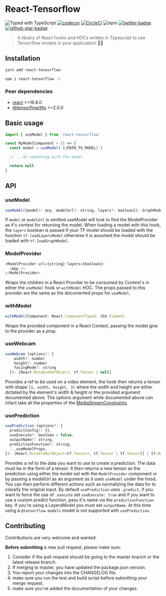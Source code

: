 # React-Tensorflow

![Typed with TypeScript][typescript]
[![codecov](https://codecov.io/gh/joshuaellis/react-tensorflow/branch/master/graph/badge.svg)](https://codecov.io/gh/joshuaellis/react-tensorflow)
[![CircleCI](https://circleci.com/gh/joshuaellis/react-tensorflow.svg?style=svg)](https://circleci.com/gh/joshuaellis/react-tensorflow)
![npm](https://img.shields.io/npm/v/react-tensorflow)
[![twitter-badge]][twitter]
[![github-star-badge]][github-star]

> A library of React hooks and HOCs written in Typescript to use Tensorflow models in your application! 🤖🧠

## Installation

```sh
yarn add react-tensorflow
```

```sh
npm i react-tensorflow -S
```

### Peer dependencies

- [react](https://www.npmjs.com/package/react) >=16.8.0
- [@tensorflow/tfjs](https://www.npmjs.com/package/@tensorflow/tfjs) >=2.0.0

## Basic usage

```js
import { useModel } from 'react-tensorflow'

const MyModelComponent = () => {
  const model = useModel(`${PATH_TO_MODEL}`)

  // ...do something with the model

  return null
}
```

## API

### useModel

```js
useModel({model?: any, modelUrl?: string, layers?: boolean}): GraphModel | LayersModel | null
```

If `model` or `modelUrl` is omitted useModel will look to find the ModelProvider as it's context for returning the model. When loading a model with this hook, the `layers` boolean is passed if your TF model should be loaded with the function `tf.loadLayersModel` otherwise it is assumed the model should be loaded with `tf.loadGraphModel`.

### ModelProvider

```js
<ModelProvider url={string} layers={boolean}>
  <App />
</ModelProvider>
```

Wraps the children in a React Provider to be consumed by Context's in either the `useModel` hook or `withModel` HOC. The props passed to this provider are the same as the documented props for `useModel`.

### withModel

```js
withModel(Component: React.ComponentType): JSX.Element
```

Wraps the provided component in a React Context, passing the model give to the provider as a prop.

### useWebcam

```js
useWebcam (options?: {
    width?: number
    height?: number
    facingMode?: string
  }): [React.MutableRefObject, tf.Tensor | null]
```

Provides a ref to be used on a video element, the hook then returns a tensor with shape `[1, width, height, 3]` where the width and height are either dictated by the element's width & height or the provided argument documented above. The options argument while documented above can infact take all the properties of the [MediaStreamConstraints](https://developer.mozilla.org/en-US/docs/Web/API/MediaStreamConstraints).

### usePrediction

```js
usePrediction (options?: {
  predictConfig?: {},
  useExecute?: boolean = false,
  outputName?: string,
  predictionFunction?: string,
  ...useModelProps,
}): [React.MutableRefObject<tf.Tensor>, tf.Tensor | tf.Tensor[] | tf.NamedTensorMap | null]
```

Provides a ref to the data you want to use to create a prediction. The data must be in the form of a tensor. It then returns a new tensor as the prediction using either the model set with the `ModelProvider` component or by passing a modelUrl as an argument as it uses `useModel` under the hood. You can then perform different actions such as normalizing the data for to classify the original input. By default `usePrediction` uses `.predict`, if you want to force the use of `.execute` set `useExecute: true` and if you want to use a custom predict function, pass it's name via the `predictionFunction` key. If you're using a LayersModel you must set `outputName`. At this time using a `@tensorflow-models` model is not supported with `usePrediction`.

## Contributing

Contributions are very welcome and wanted.

**Before submitting** a new pull request, please make sure:

1. Consider if the pull-request should be going to the master branch or the latest release branch.
2. If merging to master, you have updated the package.json version.
3. You report your changes into the CHANGELOG file.
4. make sure you run the test and build script before submitting your merge request.
5. make sure you've added the documentation of your changes.

[typescript]: https://flat.badgen.net/badge/icon/Typed?icon=typescript&label&labelColor=blue&color=555555
[github-star-badge]: https://img.shields.io/github/stars/joshuaellis/react-tensorflow.svg?style=social
[github-star]: https://github.com/joshuaellis/react-tensorflow/stargazers
[twitter]: https://twitter.com/intent/tweet?text=Check%20out%20react-tensorflow%20by%20@Josh%20Ellis%20https://github.com/joshuaellis/react-tensorflow%20%F0%9F%91%8D
[twitter-badge]: https://img.shields.io/twitter/url/https/github.com/kentcdodds/testing-workshop.svg?style=social
